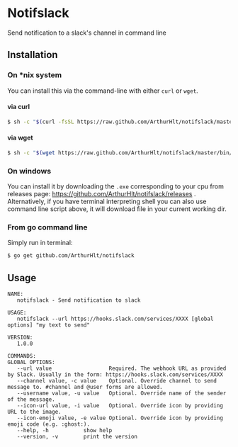 # Notifslack

Send notification to a slack's channel in command line

## Installation

### On *nix system

You can install this via the command-line with either `curl` or `wget`.

#### via curl

```bash
$ sh -c "$(curl -fsSL https://raw.github.com/ArthurHlt/notifslack/master/bin/install.sh)"
```

#### via wget

```bash
$ sh -c "$(wget https://raw.github.com/ArthurHlt/notifslack/master/bin/install.sh -O -)"
```

### On windows

You can install it by downloading the `.exe` corresponding to your cpu from releases page: https://github.com/ArthurHlt/notifslack/releases .
Alternatively, if you have terminal interpreting shell you can also use command line script above, it will download file in your current working dir.

### From go command line

Simply run in terminal:

```bash
$ go get github.com/ArthurHlt/notifslack
```

## Usage

```
NAME:
   notifslack - Send notification to slack

USAGE:
   notifslack --url https://hooks.slack.com/services/XXXX [global options] "my text to send"

VERSION:
   1.0.0

COMMANDS:
GLOBAL OPTIONS:
   --url value			        Required. The webhook URL as provided by Slack. Usually in the form: https://hooks.slack.com/services/XXXX
   --channel value, -c value	Optional. Override channel to send message to. #channel and @user forms are allowed.
   --username value, -u value	Optional. Override name of the sender of the message.
   --icon-url value, -i value	Optional. Override icon by providing URL to the image.
   --icon-emoji value, -e value	Optional. Override icon by providing emoji code (e.g. :ghost:).
   --help, -h			show help
   --version, -v		print the version
```